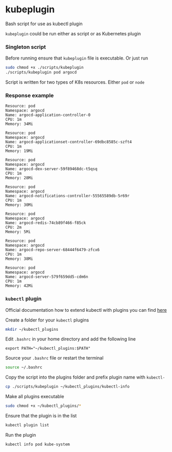 # kubeplugin
Bash script for use as kubectl plugin

`kubeplugin` could be run either as script or as Kubernetes plugin

### Singleton script
Before running ensure that `kubeplugin` file is executable. Or just run

```bash
sudo chmod +x ./scripts/kubeplugin
./scripts/kubeplugin pod argocd
```
Script is written for two types of K8s resources. Either `pod` or `node`

### Response example
```
Resource: pod
Namespace: argocd
Name: argocd-application-controller-0
CPU: 1m
Memory: 34Mi 

Resource: pod
Namespace: argocd
Name: argocd-applicationset-controller-69dbc8585c-szft4
CPU: 1m
Memory: 19Mi 

Resource: pod
Namespace: argocd
Name: argocd-dex-server-59f89468dc-t5qsq
CPU: 1m
Memory: 28Mi 

Resource: pod
Namespace: argocd
Name: argocd-notifications-controller-55565589db-5r69r
CPU: 1m
Memory: 30Mi 

Resource: pod
Namespace: argocd
Name: argocd-redis-74cb89f466-f85ck
CPU: 2m
Memory: 5Mi 

Resource: pod
Namespace: argocd
Name: argocd-repo-server-68444f6479-zfcx6
CPU: 1m
Memory: 38Mi 

Resource: pod
Namespace: argocd
Name: argocd-server-579f659dd5-cdm6n
CPU: 1m
Memory: 42Mi 
```

### `kubectl` plugin
Official documentation how to extend kubectl with plugins you can find
[here](https://kubernetes.io/docs/tasks/extend-kubectl/kubectl-plugins/)

Create a folder for your `kubectl` plugins 
```bash
mkdir ~/kubectl_plugins
 ```

Edit `.bashrc` in your home directory and add the following line
```
export PATH="~/kubectl_plugins:$PATH"
```

Source your `.bashrc` file or restart the terminal
```bash
source ~/.bashrc
```

Copy the script into the plugins folder and prefix plugin name with `kubectl-`
```bash
cp ./scripts/kubeplugin ~/kubectl_plugins/kubectl-info
```

Make all plugins executable
```bash
sudo chmod +x ~/kubectl_plugins/*
```

Ensure that the plugin is in the list
```bash
kubectl plugin list
```

Run the plugin
```bash
kubectl info pod kube-system
```